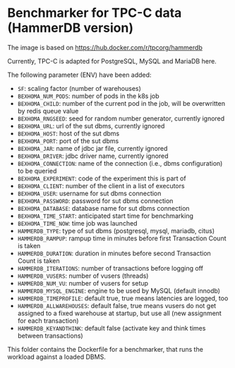 # Benchmarker for TPC-C data (HammerDB version)

The image is based on https://hub.docker.com/r/tpcorg/hammerdb

Currently, TPC-C is adapted for PostgreSQL, MySQL and MariaDB here.

The following parameter (ENV) have been added:

* `SF`: scaling factor (number of warehouses)
* `BEXHOMA_NUM_PODS`: number of pods in the k8s job
* `BEXHOMA_CHILD`: number of the current pod in the job, will be overwritten by redis queue value
* `BEXHOMA_RNGSEED`: seed for random number generator, currently ignored
* `BEXHOMA_URL`: url of the sut dbms, currently ignored
* `BEXHOMA_HOST`: host of the sut dbms
* `BEXHOMA_PORT`: port of the sut dbms
* `BEXHOMA_JAR`: name of jdbc jar file, currently ignored
* `BEXHOMA_DRIVER`: jdbc driver name, currently ignored
* `BEXHOMA_CONNECTION`: name of the connection (i.e., dbms configuration) to be queried
* `BEXHOMA_EXPERIMENT`: code of the experiment this is part of
* `BEXHOMA_CLIENT`: number of the client in a list of executors
* `BEXHOMA_USER`: username for sut dbms connection
* `BEXHOMA_PASSWORD`: password for sut dbms connection
* `BEXHOMA_DATABASE`: database name for sut dbms connection
* `BEXHOMA_TIME_START`: anticipated start time for benchmarking
* `BEXHOMA_TIME_NOW`: time job was launched
* `HAMMERDB_TYPE`: type of sut dbms (postgresql, mysql, mariadb, citus)
* `HAMMERDB_RAMPUP`: rampup time in minutes before first Transaction Count is taken
* `HAMMERDB_DURATION`: duration in minutes before second Transaction Count is taken
* `HAMMERDB_ITERATIONS`: number of transactions before logging off
* `HAMMERDB_VUSERS`: number of vusers (threads)
* `HAMMERDB_NUM_VU`: number of vusers for setup
* `HAMMERDB_MYSQL_ENGINE`: engine to be used by MySQL (default innodb)
* `HAMMERDB_TIMEPROFILE`: default true, true means latencies are logged, too
* `HAMMERDB_ALLWAREHOUSES`: default false, true means vusers do not get assigned to a fixed warehouse at startup, but use all (new assignment for each transaction)
* `HAMMERDB_KEYANDTHINK`: default false (activate key and think times between transactions)

This folder contains the Dockerfile for a benchmarker, that runs the workload against a loaded DBMS.
